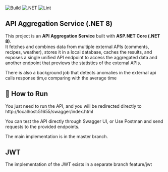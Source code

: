 
![Build](https://github.com/dimitkos/AggregationApi/actions/workflows/dotnet.yml/badge.svg)
![.NET](https://img.shields.io/badge/.NET-8.0-blueviolet)
![Lint](https://github.com/dimitkos/AggregationApi/actions/workflows/codequality.yml/badge.svg)

## API Aggregation Service (.NET 8)

This project is an **API Aggregation Service** built with **ASP.NET Core (.NET 8)**.  
It fetches and combines data from multiple external APIs (comments, recipes, weather), stores it in a local database, caches the results, and exposes a single unified API endpoint to access the aggregated data 
and another endpoint that previews the statistics of the external APIs.

There is also a background job that detects anomalies in the external api calls response tim,e comparing with the average time


## 🚀 How to Run

You just need to run the API, and you will be redirected directly to http://localhost:51655/swagger/index.html

You can test the API directly through Swagger UI, or
Use Postman and send requests to the provided endpoints.

The main implementation is in the master branch.


## JWT
The implementation of the JWT exists in a separate branch feature/jwt
